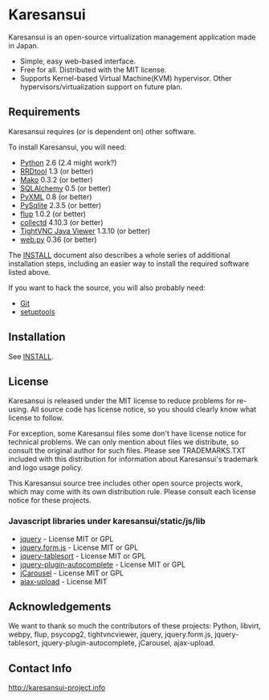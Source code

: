 Karesansui
==========

Karesansui is an open-source virtualization management application made in Japan.

* Simple, easy web-based interface.
* Free for all. Distributed with the MIT license.
* Supports Kernel-based Virtual Machine(KVM) hypervisor. Other hypervisors/virtualization support on future plan.

Requirements
------------

Karesansui requires (or is dependent on) other software.

To install Karesansui, you will need:

* [Python](http://www.python.org/) 2.6 (2.4 might work?)
* [RRDtool](http://oss.oetiker.ch/rrdtool/) 1.3 (or better)
* [Mako](http://www.makotemplates.org/) 0.3.2 (or better)
* [SQLAlchemy](http://www.sqlalchemy.org/) 0.5 (or better)
* [PyXML](http://sourceforge.net/projects/pyxml/) 0.8 (or better)
* [PySqlite](http://trac.edgewall.org/wiki/PySqlite) 2.3.5 (or better)
* [flup](http://trac.saddi.com/flup) 1.0.2 (or better)
* [collectd](http://collectd.org/) 4.10.3 (or better)
* [TightVNC Java Viewer](http://www.tightvnc.com/) 1.3.10 (or better)
* [web.py](http://webpy.org/) 0.36 (or better)

The [INSTALL](http://github.com/karesansui/karesansui/blob/master/INSTALL.md) document also describes a whole series of additional installation steps, including an easier way to install the required software listed above.

If you want to hack the source, you will also probably need:

* [Git](http://git-scm.com/)
* [setuptools](http://pypi.python.org/pypi/setuptools)

Installation
------------
See [INSTALL](http://github.com/karesansui/karesansui/blob/master/INSTALL.md).

License
-------
Karesansui is released under the MIT license to reduce problems for re-using. All source code has license notice, so you should clearly know what license to follow.

For exception, some Karesansui files some don't have license notice for technical problems.
We can only mention about files we distribute, so consult the original author for such files.
Please see TRADEMARKS.TXT included with this distribution for information about Karesansui's trademark and logo usage policy.

This Karesansui source tree includes other open source projects work, which may come with its own distribution rule. Please consult each license notice for these projects.


### Javascript libraries under karesansui/static/js/lib ###

* [jquery](http://jquery.com/) - License MIT or GPL
* [jquery.form.js](http://malsup.com/jquery/form/) - License MIT or GPL
* [jquery-tablesort](http://tablesorter.com/docs/) - License  MIT or GPL
* [jquery-plugin-autocomplete](http://bassistance.de/jquery-plugins/jquery-plugin-autocomplete/) - License  MIT or GPL
* [jCarousel](http://sorgalla.com/jcarousel/) - License  MIT or GPL
* [ajax-upload](http://valums.com/ajax-upload/) - License  MIT

Acknowledgements
----------------
We want to thank so much the contributors of these projects: Python, libvirt, webpy, flup, psycopg2, tightvncviewer, jquery, jquery.form.js, jquery-tablesort, jquery-plugin-autocomplete, jCarousel, ajax-upload.

Contact Info
------------
http://karesansui-project.info


